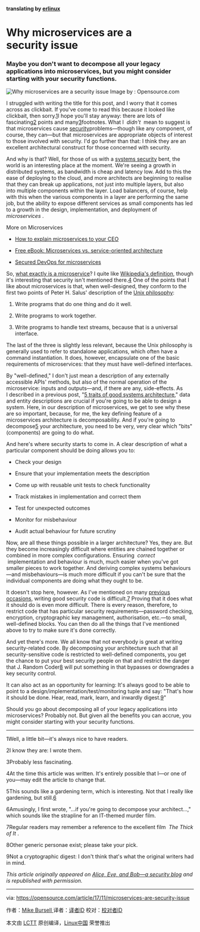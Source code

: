**translating by [erlinux](https://github.com/erlinux)**

Why microservices are a security issue
============================================================

### Maybe you don't want to decompose all your legacy applications into microservices, but you might consider starting with your security functions.

![Why microservices are a security issue](https://opensource.com/sites/default/files/styles/image-full-size/public/lead-images/rh_003601_05_mech_osyearbook2016_security_cc.png?itok=3V07Lpko "Why microservices are a security issue")
Image by : Opensource.com

I struggled with writing the title for this post, and I worry that it comes across as clickbait. If you've come to read this because it looked like clickbait, then sorry.[1][5]I hope you'll stay anyway: there are lots of fascinating[2][6] points and many[3][7]footnotes. What I  _didn't_  mean to suggest is that microservices cause [security][15]problems—though like any component, of course, they can—but that microservices are appropriate objects of interest to those involved with security. I'd go further than that: I think they are an excellent architectural construct for those concerned with security.

And why is that? Well, for those of us with a [systems security][16] bent, the world is an interesting place at the moment. We're seeing a growth in distributed systems, as bandwidth is cheap and latency low. Add to this the ease of deploying to the cloud, and more architects are beginning to realise that they can break up applications, not just into multiple layers, but also into multiple components within the layer. Load balancers, of course, help with this when the various components in a layer are performing the same job, but the ability to expose different services as small components has led to a growth in the design, implementation, and deployment of  _microservices_ .

More on Microservices

*   [How to explain microservices to your CEO][1]

*   [Free eBook: Microservices vs. service-oriented architecture][2]

*   [Secured DevOps for microservices][3]

So, [what exactly is a microservice][23]? I quite like [Wikipedia's definition][24], though it's interesting that security isn't mentioned there.[4][17] One of the points that I like about microservices is that, when well-designed, they conform to the first two points of Peter H. Salus' description of the [Unix philosophy][25]:

1.  Write programs that do one thing and do it well.

2.  Write programs to work together.

3.  Write programs to handle text streams, because that is a universal interface.

The last of the three is slightly less relevant, because the Unix philosophy is generally used to refer to standalone applications, which often have a command instantiation. It does, however, encapsulate one of the basic requirements of microservices: that they must have well-defined interfaces.

By "well-defined," I don't just mean a description of any externally accessible APIs' methods, but also of the normal operation of the microservice: inputs and outputs—and, if there are any, side-effects. As I described in a previous post, "[5 traits of good systems architecture][18]," data and entity descriptions are crucial if you're going to be able to design a system. Here, in our description of microservices, we get to see why these are so important, because, for me, the key defining feature of a microservices architecture is decomposability. And if you're going to decompose[5][8] your architecture, you need to be very, very clear which "bits" (components) are going to do what.

And here's where security starts to come in. A clear description of what a particular component should be doing allows you to:

*   Check your design

*   Ensure that your implementation meets the description

*   Come up with reusable unit tests to check functionality

*   Track mistakes in implementation and correct them

*   Test for unexpected outcomes

*   Monitor for misbehaviour

*   Audit actual behaviour for future scrutiny

Now, are all these things possible in a larger architecture? Yes, they are. But they become increasingly difficult where entities are chained together or combined in more complex configurations. Ensuring  _correct_  implementation and behaviour is much, much easier when you've got smaller pieces to work together. And deriving complex systems behaviours—and misbehaviours—is much more difficult if you can't be sure that the individual components are doing what they ought to be.

It doesn't stop here, however. As I've mentioned on many [previous occasions][19], writing good security code is difficult.[7][9] Proving that it does what it should do is even more difficult. There is every reason, therefore, to restrict code that has particular security requirements—password checking, encryption, cryptographic key management, authorisation, etc.—to small, well-defined blocks. You can then do all the things that I've mentioned above to try to make sure it's done correctly.

And yet there's more. We all know that not everybody is great at writing security-related code. By decomposing your architecture such that all security-sensitive code is restricted to well-defined components, you get the chance to put your best security people on that and restrict the danger that J. Random Coder[8][10] will put something in that bypasses or downgrades a key security control.

It can also act as an opportunity for learning: It's always good to be able to point to a design/implementation/test/monitoring tuple and say: "That's how it should be done. Hear, read, mark, learn, and inwardly digest.[9][11]"

Should you go about decomposing all of your legacy applications into microservices? Probably not. But given all the benefits you can accrue, you might consider starting with your security functions.

* * *

1Well, a little bit—it's always nice to have readers.

2I know they are: I wrote them.

3Probably less fascinating.

4At the time this article was written. It's entirely possible that I—or one of you—may edit the article to change that.

5This sounds like a gardening term, which is interesting. Not that I really like gardening, but still.[6][12]

6Amusingly, I first wrote, "…if you're going to decompose your architect…," which sounds like the strapline for an IT-themed murder film.

7Regular readers may remember a reference to the excellent film  _The Thick of It_ .

8Other generic personae exist; please take your pick.

9Not a cryptographic digest: I don't think that's what the original writers had in mind.

 _This article originally appeared on [Alice, Eve, and Bob—a security blog][13] and is republished with permission._

--------------------------------------------------------------------------------

via: https://opensource.com/article/17/11/microservices-are-security-issue

作者：[Mike Bursell ][a]
译者：[译者ID](https://github.com/译者ID)
校对：[校对者ID](https://github.com/校对者ID)

本文由 [LCTT](https://github.com/LCTT/TranslateProject) 原创编译，[Linux中国](https://linux.cn/) 荣誉推出

[a]:https://opensource.com/users/mikecamel
[1]:https://blog.openshift.com/microservices-how-to-explain-them-to-your-ceo/?intcmp=7016000000127cYAAQ&src=microservices_resource_menu1
[2]:https://www.openshift.com/promotions/microservices.html?intcmp=7016000000127cYAAQ&src=microservices_resource_menu2
[3]:https://opensource.com/business/16/11/secured-devops-microservices?src=microservices_resource_menu3
[4]:https://opensource.com/article/17/11/microservices-are-security-issue?rate=GDH4xOWsgYsVnWbjEIoAcT_92b8gum8XmgR6U0T04oM
[5]:https://opensource.com/article/17/11/microservices-are-security-issue#1
[6]:https://opensource.com/article/17/11/microservices-are-security-issue#2
[7]:https://opensource.com/article/17/11/microservices-are-security-issue#3
[8]:https://opensource.com/article/17/11/microservices-are-security-issue#5
[9]:https://opensource.com/article/17/11/microservices-are-security-issue#7
[10]:https://opensource.com/article/17/11/microservices-are-security-issue#8
[11]:https://opensource.com/article/17/11/microservices-are-security-issue#9
[12]:https://opensource.com/article/17/11/microservices-are-security-issue#6
[13]:https://aliceevebob.com/2017/10/31/why-microservices-are-a-security-issue/
[14]:https://opensource.com/user/105961/feed
[15]:https://opensource.com/tags/security
[16]:https://aliceevebob.com/2017/03/14/systems-security-why-it-matters/
[17]:https://opensource.com/article/17/11/microservices-are-security-issue#4
[18]:https://opensource.com/article/17/10/systems-architect
[19]:https://opensource.com/users/mikecamel
[20]:https://opensource.com/users/mikecamel
[21]:https://opensource.com/users/mikecamel
[22]:https://opensource.com/article/17/11/microservices-are-security-issue#comments
[23]:https://opensource.com/resources/what-are-microservices
[24]:https://en.wikipedia.org/wiki/Microservices
[25]:https://en.wikipedia.org/wiki/Unix_philosophy
